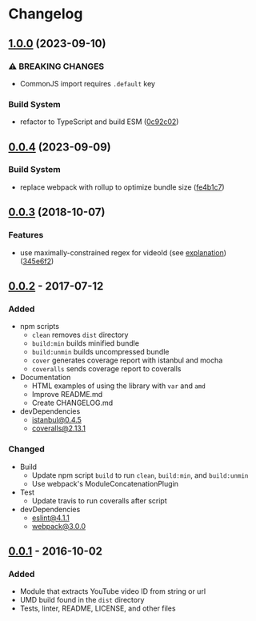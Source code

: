 # Changelog

## [1.0.0](https://github.com/remarkablemark/youtube-video-id/compare/v0.0.4...v1.0.0) (2023-09-10)


### ⚠ BREAKING CHANGES

* CommonJS import requires `.default` key

### Build System

* refactor to TypeScript and build ESM ([0c92c02](https://github.com/remarkablemark/youtube-video-id/commit/0c92c026b018b616316b1187c1cda3f162e1c4c9))

## [0.0.4](https://github.com/remarkablemark/youtube-video-id/compare/v0.0.3...v0.0.4) (2023-09-09)


### Build System

* replace webpack with rollup to optimize bundle size ([fe4b1c7](https://github.com/remarkablemark/youtube-video-id/commit/fe4b1c78fb8549e9b43a3d0472315e48b2d221c4))

## [0.0.3](https://github.com/remarkablemark/youtube-video-id/compare/v0.0.2...v0.0.3) (2018-10-07)

### Features

- use maximally-constrained regex for videoId (see [explanation](https://webapps.stackexchange.com/questions/54443/format-for-id-of-youtube-video/101153#101153)) ([345e6f2](https://github.com/remarkablemark/youtube-video-id/commit/345e6f2))

## [0.0.2](https://github.com/remarkablemark/youtube-video-id/compare/v0.0.1...v0.0.2) - 2017-07-12

### Added

- npm scripts
  - `clean` removes `dist` directory
  - `build:min` builds minified bundle
  - `build:unmin` builds uncompressed bundle
  - `cover` generates coverage report with istanbul and mocha
  - `coveralls` sends coverage report to coveralls
- Documentation
  - HTML examples of using the library with `var` and `amd`
  - Improve README.md
  - Create CHANGELOG.md
- devDependencies
  - istanbul@0.4.5
  - coveralls@2.13.1

### Changed

- Build
  - Update npm script `build` to run `clean`, `build:min`, and `build:unmin`
  - Use webpack's ModuleConcatenationPlugin
- Test
  - Update travis to run coveralls after script
- devDependencies
  - eslint@4.1.1
  - webpack@3.0.0

## [0.0.1](https://github.com/remarkablemark/youtube-video-id/tree/v0.0.1) - 2016-10-02

### Added

- Module that extracts YouTube video ID from string or url
- UMD build found in the `dist` directory
- Tests, linter, README, LICENSE, and other files
